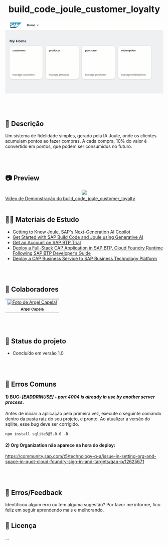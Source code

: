<h1 align="center"> build_code_joule_customer_loyalty </h1>
    <center>
    <img src=".readme/customer_loyalty_home.png" width="800px" >
    </center>
    <br>

<br>
<br>

## 📃 Descrição
Um sistema de fidelidade simples, gerado pela IA Joule, onde os clientes acumulam pontos ao fazer compras. A cada compra, 10% do valor é convertido em pontos, que podem ser consumidos no futuro.

<br>
<br>

## 📷 Preview
<center>
    <img src=".readme/build_code_joule_customer_loyalty.gif" width="800px" >
</center>
<a href="#">Vídeo de Demonstração do build_code_joule_customer_loyalty</a>

<br>
<br>

## 🧑‍🏫 Materiais de Estudo
* <a href="https://learning.sap.com/learning-journeys/exploring-the-sap-business-ai-portfolio-1/getting-to-know-joule-sap-s-next-gen-ai-copilot_c2663bfb-e217-49cb-8020-79025b1462a3">Getting to Know Joule, SAP's Next-Generation AI Copilot</a><bt>
* <a href="https://discovery-center.cloud.sap/protected/index.html#/mymissiondetail/122976/card/11203624/?tab=projectboard">Get Started with SAP Build Code and Joule using Generative AI </a><bt>
* <a href="https://developers.sap.com/tutorials/hcp-create-trial-account..html">Get an Account on SAP BTP Trial</a> <br>
* <a href="https://developers.sap.com/group.deploy-full-stack-cap-application.html">Deploy a Full-Stack CAP Application in SAP BTP, Cloud Foundry Runtime Following SAP BTP Developer’s Guide</a> <br>
* <a href="https://developers.sap.com/tutorials/cap-service-deploy.html">Deploy a CAP Business Service to SAP Business Technology Platform</a>


<br>
<br>

## 🤝 Colaboradores
<table>
  <tr>
    <td align="center">
      <a href="http://github.com/argelcapela">
        <img src="https://avatars.githubusercontent.com/u/79276276?s=400&u=055b803f4708d59eaf50208ba601f85844125757&v=4" width="100px;" alt="Foto de Argel Capela!"/><br>
        <sub>
          <b>Argel Capela</b>
        </sub>
      </a>
    </td>
  </tr>
</table>

<br>
<br>

## 🎯 Status do projeto
* Concluído em versão 1.0

<br>
<br>

## 🧰 Erros Comuns

#### 1) BUG: *[EADDRINUSE] - port 4004 is already in use by another server process.* 
Antes de iniciar a aplicação pela primeira vez, execute o seguinte comando dentro da pasta raiz do seu projeto, e pronto. Ao atualizar a versão do sqllite, esse bug deve ser corrigido.

    npm install sqlite3@5.0.0 -D

#### 2) Org Organization não aparece na hora do deploy:
<a href="https://community.sap.com/t5/technology-q-a/issue-in-setting-org-and-space-in-quot-cloud-foundry-sign-in-and-targets/qaq-p/12625671">https://community.sap.com/t5/technology-q-a/issue-in-setting-org-and-space-in-quot-cloud-foundry-sign-in-and-targets/qaq-p/12625671</a> 

<br>
<br>

## 🦟 Erros/Feedback
Identificou algum erro ou tem alguma sugestão? Por favor me informe, fico feliz em seguir aprendendo mais e melhorando.

## 🔐 Licença
...